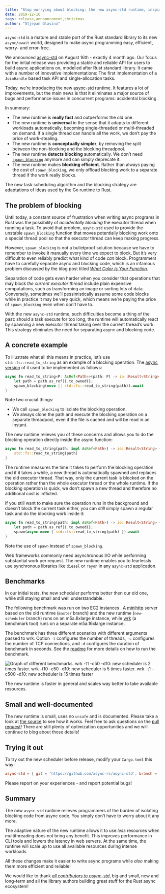 ```yaml
---
title: "Stop worrying about blocking: the new async-std runtime, inspired by Go"
date: 2019-12-16
tags: release,announcement,christmas
author: "Stjepan Glavina"
---
```


`async-std` is a mature and stable port of the Rust standard library to its new `async/await` world, designed to make async programming easy, efficient, worry- and error-free.

We announced [async-std](https://async.rs/) on August 16th - exactly 4 month ago. Our focus for the initial release was providing a stable and reliable API for users to build async applications on, modelled after Rust standard library. It came with a number of innovative implementations: The first implementation of a `JoinHandle` based task API and single-allocation tasks.

Today, we’re introducing the new [async-std](https://async.rs/) runtime. It features a lot of improvements, but the main news is that it eliminates a major source of bugs and performance issues in concurrent programs: accidental blocking.

In summary:

- The new runtime is **really fast** and outperforms the old one.
- The new runtime is **universal** in the sense that it adapts to different workloads automatically, becoming single-threaded or multi-threaded on demand. If a single thread can handle all the work, we don’t pay the price of work-stealing.
- The new runtime is **conceptually simpler**, by removing the split between the non-blocking and the blocking threadpool.
- The new runtime **detects blocking** automatically. We don’t need [`spawn_blocking`](https://docs.rs/async-std/1.2.0/async_std/task/fn.spawn_blocking.html) anymore and can simply deprecate it.
- The new runtime makes **blocking efficient**. Rather than always paying the cost of `spawn_blocking`, we only offload blocking work to a separate thread if the work really blocks.

The new task scheduling algorithm and the blocking strategy are adaptations of ideas used by the Go runtime to Rust.


## The problem of blocking

Until today, a constant source of frustration when writing async programs in Rust was the possibility of *accidentally* *blocking* the executor thread when running a task. To avoid that problem, `async-std` used to provide the unstable `spawn_blocking` function that moves potentially blocking work onto a special thread pool so that the executor thread can keep making progress.

However, `spawn_blocking` is not a bulletproof solution because we have to remember to invoke it manually every time we expect to block. But it’s very difficult to even reliably predict what kind of code *can* block. Programmers have to carefully separate async and blocking code, which is an infamous problem discussed by the blog post titled [*What Color Is Your Function*](https://journal.stuffwithstuff.com/2015/02/01/what-color-is-your-function/).

Separation of code gets even harder when you consider that operations that may block *the current executor thread* include plain expensive computations, such as transforming an image or sorting lots of data. Conversely, sometimes we’ll pessimistically assume some code blocks while in practice it may be very quick, which means we’re paying the price of `spawn_blocking` even when don’t have to.

With the new `async-std` runtime, such difficulties become a thing of the past: should a task execute for too long, the runtime will automatically react by spawning a new executor thread taking over the current thread’s work. This strategy eliminates the need for separating async and blocking code.

## A concrete example

To illustrate what all this means in practice, let’s use `std::fs::read_to_string` as an example of a blocking operation. The [async version](https://docs.rs/async-std/1.3.0/async_std/fs/fn.read_to_string.html) of it used to be implemented as follows:

```rust
async fn read_to_string<P: AsRef<Path>>(path: P) -> io::Result<String> {
    let path = path.as_ref().to_owned();
    spawn_blocking(move || std::fs::read_to_string(path)).await
}
```

Note two crucial things:

- We call `spawn_blocking` to isolate the blocking operation.
- We always clone the path and execute the blocking operation on a separate threadpool, even if the file is cached and will be read in an instant.

The new runtime relieves you of these concerns and allows you to do the blocking operation directly inside the async function:

```rust
async fn read_to_string(path: impl AsRef<Path>) -> io::Result<String> {
    std::fs::read_to_string(path)
}
```

The runtime measures the time it takes to perform the blocking operation and if it takes a while, a new thread is automatically spawned and replaces the old executor thread. That way, only the current task is blocked on the operation rather than the whole executor thread or the whole runtime. If the blocking operation is quick, we don’t spawn a new thread and therefore no additional cost is inflicted.

If you still want to make sure the operation runs in the background and doesn’t block the current task either, you can *still* simply spawn a regular task and do the blocking work inside it:

```rust
async fn read_to_string(path: impl AsRef<Path>) -> io::Result<String> {
    let path = path.as_ref().to_owned();
    spawn(async move { std::fs::read_to_string(path) }).await
}
```

Note the use of `spawn` instead of `spawn_blocking`.

Web frameworks commonly need asynchronous I/O while performing substantial work per request. The new runtime enables you to fearlessly use synchronous libraries like `diesel` or `rayon` in any `async-std` application.

## Benchmarks

In our initial tests, the new scheduler performs better then our old one, while still staying small and well understandable.

The following benchmark was run on two EC2 instances . A [minihttp](https://github.com/stjepang/minihttp) server based on the old runtime (`master` branch) and the new runtime (`new-scheduler` branch) runs on an m5a.8xlarge instance, while [wrk](https://github.com/wg/wrk) (a benchmark tool) runs on a separate m5a.16xlarge instance.

The benchmark has three different scenarios with different arguments passed to wrk. Option `-t` configures the number of threads, `-c` configures the number of TCP connections, and `-d` configures the duration of benchmark in seconds. See the [readme](https://github.com/stjepang/minihttp/blob/master/README.md) for more details on how to run the benchmark.


![Graph of different benchmarks. wrk -t1 -c50 -d10: new scheduler is 2 times faster. wrk -t10 -c50 -d10: new scheduler is 5 times faster. wrk -t1 -c500 -d10: new scheduler is 15 times faster](/images/async-std-http-benchmark-new-vs-old-scheduler.svg)


The new runtime is faster in general and scales way better to take available resources.

## Small and well-documented

The new runtime is small, uses no `unsafe` and is documented. Please take a look at [the source](https://github.com/stjepang/async-std/tree/new-scheduler/src/rt) to see how it works. Feel free to ask questions on the [pull request]( https://github.com/async-rs/async-std/pull/631)! There are still plenty of optimization opportunities and we will continue to blog about those details!

## Trying it out

To try out the new scheduler before release, modify your `Cargo.toml` this way:

```toml
async-std = { git = 'https://github.com/async-rs/async-std', branch = 'new-scheduler' }
```

Please report on your experiences - and report potential bugs!


## Summary

The new `async-std` runtime relieves programmers of the burden of isolating blocking code from async code. You simply don’t have to worry about it any more.

The adaptive nature of the new runtime allows it to use *less* resources when multithreading does not bring any benefit. This improves performance in CLI tools and lowers the latency in web servers. At the same time, the runtime will scale up to use all available resources during intense workloads.

All these changes make it easier to write async programs while *also* making them more efficient and reliable!

We would like to thank [_all contributors to async-std_](https://github.com/async-rs/async-std/graphs/contributors), big and small, new and long-term and all the library authors building great stuff for the Rust async ecosystem!
